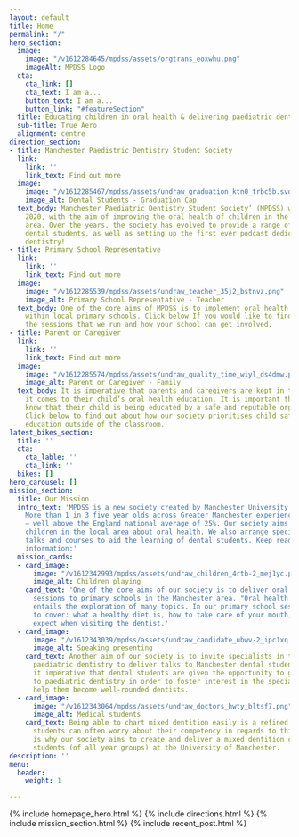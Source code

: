 ```yaml
---
layout: default
title: Home
permalink: "/"
hero_section:
  image:
    image: "/v1612284645/mpdss/assets/orgtrans_eoxwhu.png"
    imageAlt: MPDSS Logo
  cta:
    cta_link: []
    cta_text: I am a...
    button_text: I am a...
    button_link: "#featureSection"
  title: Educating children in oral health & delivering paediatric dental education
  sub-title: True Aero
  alignment: centre
direction_section:
- title: Manchester Paedistric Dentistry Student Society
  link:
    link: ''
    link_text: Find out more
  image:
    image: "/v1612285467/mpdss/assets/undraw_graduation_ktn0_trbc5b.svg"
    image_alt: Dental Students - Graduation Cap
  text_body: Manchester Paediatric Dentistry Student Society’ (MPDSS) was set up in
    2020, with the aim of improving the oral health of children in the Manchester
    area. Over the years, the society has evolved to provide a range of events for
    dental students, as well as setting up the first ever podcast dedicated to paediatric
    dentistry!
- title: Primary School Representative
  link:
    link: ''
    link_text: Find out more
  image:
    image: "/v1612285539/mpdss/assets/undraw_teacher_35j2_bstnvz.png"
    image_alt: Primary School Representative - Teacher
  text_body: One of the core aims of MPDSS is to implement oral health education sessions
    within local primary schools. Click below If you would like to find out more about
    the sessions that we run and how your school can get involved.
- title: Parent or Caregiver
  link:
    link: ''
    link_text: Find out more
  image:
    image: "/v1612285574/mpdss/assets/undraw_quality_time_wiyl_ds4dmw.png"
    image_alt: Parent or Caregiver - Family
  text_body: It is imperative that parents and caregivers are kept in the loop when
    it comes to their child’s oral health education. It is important that caregivers
    know that their child is being educated by a safe and reputable organisation.
    Click below to find out about how our society prioritises child safety and furthering
    education outside of the classroom.
latest_bikes_section:
  title: ''
  cta:
    cta_lable: ''
    cta_link: ''
  bikes: []
hero_carousel: []
mission_section:
  title: Our Mission
  intro_text: 'MPDSS is a new society created by Manchester University dental students.
    More than 1 in 3 five year olds across Greater Manchester experience tooth decay
    – well above the England national average of 25%. Our society aims to educate
    children in the local area about oral health. We also arrange specialist dental
    talks and courses to aid the learning of dental students. Keep reading for more
    information:'
  mission_cards:
  - card_image:
      image: "/v1612342993/mpdss/assets/undraw_children_4rtb-2_mej1yc.png"
      image_alt: Children playing
    card_text: 'One of the core aims of our society is to deliver oral health education
      sessions to primary schools in the Manchester area. "Oral health education"
      entails the exploration of many topics. In our primary school sessions we aim
      to cover: what a healthy diet is, how to take care of your mouth, and what to
      expect when visiting the dentist.'
  - card_image:
      image: "/v1612343039/mpdss/assets/undraw_candidate_ubwv-2_ipc1xq.png"
      image_alt: Speaking presenting
    card_text: Another aim of our society is to invite specialists in the field of
      paediatric dentistry to deliver talks to Manchester dental students. We find
      it imperative that dental students are given the opportunity to gain early exposure
      to paediatric dentistry in order to foster interest in the speciality and to
      help them become well-rounded dentists.
  - card_image:
      image: "/v1612343064/mpdss/assets/undraw_doctors_hwty_bltsf7.png"
      image_alt: Medical students
    card_text: Being able to chart mixed dentition easily is a refined skill and dental
      students can often worry about their competency in regards to this task. - This
      is why our society aims to create and deliver a mixed dentition course to dental
      students (of all year groups) at the University of Manchester.
description: ''
menu:
  header:
    weight: 1

---
```

{% include homepage_hero.html %}
{% include directions.html %}
{% include mission_section.html %}
{% include recent_post.html %}